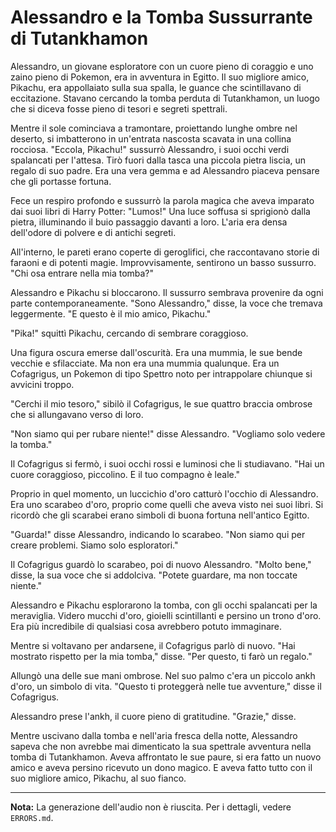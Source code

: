 # Alessandro e la Tomba Sussurrante di Tutankhamon

Alessandro, un giovane esploratore con un cuore pieno di coraggio e uno zaino pieno di Pokemon, era in avventura in Egitto. Il suo migliore amico, Pikachu, era appollaiato sulla sua spalla, le guance che scintillavano di eccitazione. Stavano cercando la tomba perduta di Tutankhamon, un luogo che si diceva fosse pieno di tesori e segreti spettrali.

Mentre il sole cominciava a tramontare, proiettando lunghe ombre nel deserto, si imbatterono in un'entrata nascosta scavata in una collina rocciosa. "Eccola, Pikachu!" sussurrò Alessandro, i suoi occhi verdi spalancati per l'attesa. Tirò fuori dalla tasca una piccola pietra liscia, un regalo di suo padre. Era una vera gemma e ad Alessandro piaceva pensare che gli portasse fortuna.

Fece un respiro profondo e sussurrò la parola magica che aveva imparato dai suoi libri di Harry Potter: "Lumos!" Una luce soffusa si sprigionò dalla pietra, illuminando il buio passaggio davanti a loro. L'aria era densa dell'odore di polvere e di antichi segreti.

All'interno, le pareti erano coperte di geroglifici, che raccontavano storie di faraoni e di potenti magie. Improvvisamente, sentirono un basso sussurro. "Chi osa entrare nella mia tomba?"

Alessandro e Pikachu si bloccarono. Il sussurro sembrava provenire da ogni parte contemporaneamente. "Sono Alessandro," disse, la voce che tremava leggermente. "E questo è il mio amico, Pikachu."

"Pika!" squittì Pikachu, cercando di sembrare coraggioso.

Una figura oscura emerse dall'oscurità. Era una mummia, le sue bende vecchie e sfilacciate. Ma non era una mummia qualunque. Era un Cofagrigus, un Pokemon di tipo Spettro noto per intrappolare chiunque si avvicini troppo.

"Cerchi il mio tesoro," sibilò il Cofagrigus, le sue quattro braccia ombrose che si allungavano verso di loro.

"Non siamo qui per rubare niente!" disse Alessandro. "Vogliamo solo vedere la tomba."

Il Cofagrigus si fermò, i suoi occhi rossi e luminosi che li studiavano. "Hai un cuore coraggioso, piccolino. E il tuo compagno è leale."

Proprio in quel momento, un luccichio d'oro catturò l'occhio di Alessandro. Era uno scarabeo d'oro, proprio come quelli che aveva visto nei suoi libri. Si ricordò che gli scarabei erano simboli di buona fortuna nell'antico Egitto.

"Guarda!" disse Alessandro, indicando lo scarabeo. "Non siamo qui per creare problemi. Siamo solo esploratori."

Il Cofagrigus guardò lo scarabeo, poi di nuovo Alessandro. "Molto bene," disse, la sua voce che si addolciva. "Potete guardare, ma non toccate niente."

Alessandro e Pikachu esplorarono la tomba, con gli occhi spalancati per la meraviglia. Videro mucchi d'oro, gioielli scintillanti e persino un trono d'oro. Era più incredibile di qualsiasi cosa avrebbero potuto immaginare.

Mentre si voltavano per andarsene, il Cofagrigus parlò di nuovo. "Hai mostrato rispetto per la mia tomba," disse. "Per questo, ti farò un regalo."

Allungò una delle sue mani ombrose. Nel suo palmo c'era un piccolo ankh d'oro, un simbolo di vita. "Questo ti proteggerà nelle tue avventure," disse il Cofagrigus.

Alessandro prese l'ankh, il cuore pieno di gratitudine. "Grazie," disse.

Mentre uscivano dalla tomba e nell'aria fresca della notte, Alessandro sapeva che non avrebbe mai dimenticato la sua spettrale avventura nella tomba di Tutankhamon. Aveva affrontato le sue paure, si era fatto un nuovo amico e aveva persino ricevuto un dono magico. E aveva fatto tutto con il suo migliore amico, Pikachu, al suo fianco.

---

**Nota:** La generazione dell'audio non è riuscita. Per i dettagli, vedere `ERRORS.md`.